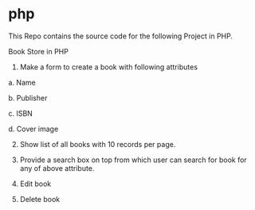 # php

This Repo contains the source code for the following Project in PHP.


Book Store in PHP


1. Make a form to create a book with following attributes

a. Name

b. Publisher

c. ISBN

d. Cover image

2. Show list of all books with 10 records per page.

3. Provide a search box on top from which user can search for book for any of above attribute.

4. Edit book

5. Delete book
